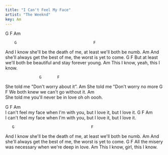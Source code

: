 ```yaml
---
title: "I Can't Feel My Face"
artist: "The Weeknd"
key: Am
---
```


G F Am

        G                                  F
And I know she'll be the death of me, at least we'll both be numb.
             Am
And she'll always get the best of me, the worst is yet to come.
         G                                 F
But at least we'll both be beautiful and stay forever young.
        Am
This I know, yeah, this I know.

                   G       F    
She told me "Don't worry about it”.
                    Am
She told me "Don't worry no more
                G         F
We both knew we can't go without it.
                   Am                   
She told me you'll never be in love oh oh oooh.

G                                    F        Am   
I can't feel my face when I'm with you, but I love it, but I love it.
G                                    F        Am   
I can't feel my face when I'm with you, but I love it, but I love it.

       G                                  F
And I know she'll be the death of me, at least we'll both be numb.
            Am
And she'll always get the best of me, the worst is yet to come.
         G                     F
All the misery was necessary when we're deep in love.
       Am
This I know, girl, this I know.